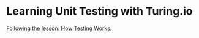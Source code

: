 # Learning Unit Testing with Turing.io 

[Following the lesson: How Testing Works](http://backend.turing.io/module1/lessons/how_testing_works).

